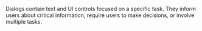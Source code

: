 Dialogs contain text and UI controls focused on a specific task.
They inform users about critical information, require users to
make decisions, or involve multiple tasks.
